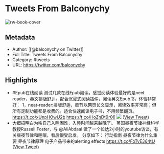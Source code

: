 # Tweets From Balconychy

![rw-book-cover](https://pbs.twimg.com/profile_images/1642760288406769665/YsX3blNL.jpg)

## Metadata
- Author: [[@balconychy on Twitter]]
- Full Title: Tweets From Balconychy
- Category: #tweets
- URL: https://twitter.com/balconychy

## Highlights
- #Epub在线阅读
  测试几款在线Epub阅读，感觉阅读体验最好的是neet reader，英文排版舒适。配合沉浸式阅读插件，阅读英文Epub书，体验非常好：
  1，neat-reader:排版舒适，章节以网页长文显示，阅读效率非常高；但所有定制功能都是收费的。适合快速阅读电子书，不用频繁翻页。
  https://t.co/xUnpHOwU2b https://t.co/HoZnDt9r06
  ![](https://pbs.twimg.com/media/FxhlsphaEAAeoDT.jpg) ([View Tweet](https://twitter.com/balconychy/status/1664194013300412416))
- 大概搞明白为啥自己入睡困难，入睡时间越来越晚了。
  英国昼夜节律神经科学教授Russell Foster，与 @AliAbdaal 做了一个长达2小时的youtube访谈，有关昼夜节律和睡眠，看后很受启发。
  分享如下：
  行动指南
  昼夜节律为什么重要
  昼夜节律原理
  电子产品带来的alerting effects
  https://t.co/FoTvE364tU ([View Tweet](https://twitter.com/balconychy/status/1658288908684398593))
